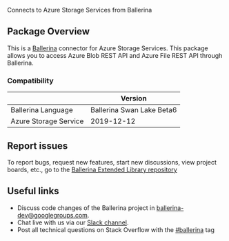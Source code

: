 Connects to Azure Storage Services from Ballerina

## Package Overview
This is a [Ballerina](https://ballerina.io/) connector for Azure Storage Services.
This package allows you to access Azure Blob REST API and Azure File REST API through Ballerina.

### Compatibility
|                      |  Version                   |
|----------------------|--------------------------- |
| Ballerina Language   | Ballerina Swan Lake Beta6  |
| Azure Storage Service| 2019-12-12                 |

## Report issues
To report bugs, request new features, start new discussions, view project boards, etc., go to the [Ballerina Extended Library repository](https://github.com/ballerina-platform/ballerina-extended-library)

## Useful links
- Discuss code changes of the Ballerina project in [ballerina-dev@googlegroups.com](mailto:ballerina-dev@googlegroups.com).
- Chat live with us via our [Slack channel](https://ballerina.io/community/slack/).
- Post all technical questions on Stack Overflow with the [#ballerina](https://stackoverflow.com/questions/tagged/ballerina) tag
